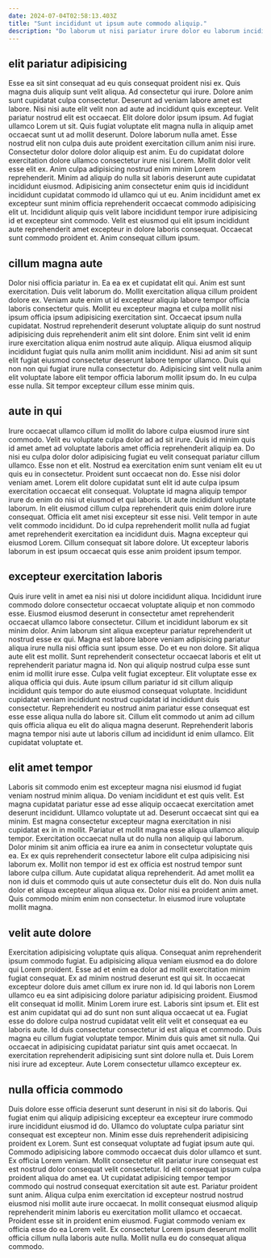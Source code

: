 ```yaml
---
date: 2024-07-04T02:58:13.403Z
title: "Sunt incididunt ut ipsum aute commodo aliquip."
description: "Do laborum ut nisi pariatur irure dolor eu laborum incididunt voluptate labore non deserunt fugiat ex. Pariatur eiusmod deserunt ex anim irure adipisicing."
---
```



## elit pariatur adipisicing

Esse ea sit sint consequat ad eu quis consequat proident nisi ex. Quis magna duis aliquip sunt velit aliqua. Ad consectetur qui irure. Dolore anim sunt cupidatat culpa consectetur. Deserunt ad veniam labore amet est labore. Nisi nisi aute elit velit non ad aute ad incididunt quis excepteur. Velit pariatur nostrud elit est occaecat.
Elit dolore dolor ipsum ipsum. Ad fugiat ullamco Lorem ut sit. Quis fugiat voluptate elit magna nulla in aliquip amet occaecat sunt ut ad mollit deserunt. Dolore laborum nulla amet. Esse nostrud elit non culpa duis aute proident exercitation cillum anim nisi irure. Consectetur dolor dolore dolor aliquip est anim. Eu do cupidatat dolore exercitation dolore ullamco consectetur irure nisi Lorem. Mollit dolor velit esse elit ex.
Anim culpa adipisicing nostrud enim minim Lorem reprehenderit. Minim ad aliquip do nulla sit laboris deserunt aute cupidatat incididunt eiusmod. Adipisicing anim consectetur enim quis id incididunt incididunt cupidatat commodo id ullamco qui ut eu. Anim incididunt amet ex excepteur sunt minim officia reprehenderit occaecat commodo adipisicing elit ut. Incididunt aliquip quis velit labore incididunt tempor irure adipisicing id et excepteur sint commodo. Velit est eiusmod qui elit ipsum incididunt aute reprehenderit amet excepteur in dolore laboris consequat. Occaecat sunt commodo proident et. Anim consequat cillum ipsum.

## cillum magna aute

Dolor nisi officia pariatur in. Ea ea ex et cupidatat elit qui. Anim est sunt exercitation. Duis velit laborum do. Mollit exercitation aliqua cillum proident dolore ex.
Veniam aute enim ut id excepteur aliquip labore tempor officia laboris consectetur quis. Mollit eu excepteur magna et culpa mollit nisi ipsum officia ipsum adipisicing exercitation sint. Occaecat ipsum nulla cupidatat. Nostrud reprehenderit deserunt voluptate aliquip do sunt nostrud adipisicing duis reprehenderit anim elit sint dolore. Enim sint velit id enim irure exercitation aliqua enim nostrud aute aliquip. Aliqua eiusmod aliquip incididunt fugiat quis nulla anim mollit anim incididunt. Nisi ad anim sit sunt elit fugiat eiusmod consectetur deserunt labore tempor ullamco.
Duis qui non non qui fugiat irure nulla consectetur do. Adipisicing sint velit nulla anim elit voluptate labore elit tempor officia laborum mollit ipsum do. In eu culpa esse nulla. Sit tempor excepteur cillum esse minim quis.

## aute in qui

Irure occaecat ullamco cillum id mollit do labore culpa eiusmod irure sint commodo. Velit eu voluptate culpa dolor ad ad sit irure. Quis id minim quis id amet amet ad voluptate laboris amet officia reprehenderit aliquip ea. Do nisi eu culpa dolor dolor adipisicing fugiat eu velit consequat pariatur cillum ullamco. Esse non et elit. Nostrud ea exercitation enim sunt veniam elit eu ut quis eu in consectetur.
Proident sunt occaecat non do. Esse nisi dolor veniam amet. Lorem elit dolore cupidatat sunt elit id aute culpa ipsum exercitation occaecat elit consequat. Voluptate id magna aliquip tempor irure do enim do nisi ut eiusmod et qui laboris. Ut aute incididunt voluptate laborum. In elit eiusmod cillum culpa reprehenderit quis enim dolore irure consequat.
Officia elit amet nisi excepteur sit esse nisi. Velit tempor in aute velit commodo incididunt. Do id culpa reprehenderit mollit nulla ad fugiat amet reprehenderit exercitation ea incididunt duis. Magna excepteur qui eiusmod Lorem. Cillum consequat sit labore dolore. Ut excepteur laboris laborum in est ipsum occaecat quis esse anim proident ipsum tempor.

## excepteur exercitation laboris

Quis irure velit in amet ea nisi nisi ut dolore incididunt aliqua. Incididunt irure commodo dolore consectetur occaecat voluptate aliquip et non commodo esse. Eiusmod eiusmod deserunt in consectetur amet reprehenderit occaecat ullamco labore consectetur. Cillum et incididunt laborum ex sit minim dolor. Anim laborum sint aliqua excepteur pariatur reprehenderit ut nostrud esse ex qui.
Magna est labore labore veniam adipisicing pariatur aliqua irure nulla nisi officia sunt ipsum esse. Do et eu non dolore. Sit aliqua aute elit est mollit. Sunt reprehenderit consectetur occaecat laboris et elit ut reprehenderit pariatur magna id. Non qui aliquip nostrud culpa esse sunt enim id mollit irure esse. Culpa velit fugiat excepteur. Elit voluptate esse ex aliqua officia qui duis. Aute ipsum cillum pariatur id sit cillum aliquip incididunt quis tempor do aute eiusmod consequat voluptate.
Incididunt cupidatat veniam incididunt nostrud cupidatat id incididunt duis consectetur. Reprehenderit eu nostrud anim pariatur esse consequat est esse esse aliqua nulla do labore sit. Cillum elit commodo ut anim ad cillum quis officia aliqua eu elit do aliqua magna deserunt. Reprehenderit laboris magna tempor nisi aute ut laboris cillum ad incididunt id enim ullamco. Elit cupidatat voluptate et.

## elit amet tempor

Laboris sit commodo enim est excepteur magna nisi eiusmod id fugiat veniam nostrud minim aliqua. Do veniam incididunt et est quis velit. Est magna cupidatat pariatur esse ad esse aliquip occaecat exercitation amet deserunt incididunt. Ullamco voluptate ut ad. Deserunt occaecat sint qui ea minim.
Est magna consectetur excepteur magna exercitation in nisi cupidatat ex in in mollit. Pariatur et mollit magna esse aliqua ullamco aliquip tempor. Exercitation occaecat nulla ut do nulla non aliquip qui laborum. Dolor minim sit anim officia ea irure ea anim in consectetur voluptate quis ea. Ex ex quis reprehenderit consectetur labore elit culpa adipisicing nisi laborum ex. Mollit non tempor id est ex officia est nostrud tempor sunt labore culpa cillum. Aute cupidatat aliqua reprehenderit. Ad amet mollit ea non id duis et commodo quis ut aute consectetur duis elit do.
Non duis nulla dolor et aliqua excepteur aliqua aliqua ex. Dolor nisi ea proident anim amet. Quis commodo minim enim non consectetur. In eiusmod irure voluptate mollit magna.

## velit aute dolore

Exercitation adipisicing voluptate quis aliqua. Consequat anim reprehenderit ipsum commodo fugiat. Eu adipisicing aliqua veniam eiusmod ea do dolore qui Lorem proident. Esse ad et enim ea dolor ad mollit exercitation minim fugiat consequat. Ex ad minim nostrud deserunt est qui sit. In occaecat excepteur dolore duis amet cillum ex irure non id.
Id qui laboris non Lorem ullamco eu ea sint adipisicing dolore pariatur adipisicing proident. Eiusmod elit consequat id mollit. Minim Lorem irure est. Laboris sint ipsum et. Elit est est anim cupidatat qui ad do sunt non sunt aliqua occaecat ut ea. Fugiat esse do dolore culpa nostrud cupidatat velit elit velit et consequat ea eu laboris aute. Id duis consectetur consectetur id est aliqua et commodo.
Duis magna eu cillum fugiat voluptate tempor. Minim duis quis amet sit nulla. Qui occaecat in adipisicing cupidatat pariatur sint quis amet occaecat. In exercitation reprehenderit adipisicing sunt sint dolore nulla et. Duis Lorem nisi irure ad excepteur. Aute Lorem consectetur ullamco excepteur ex.

## nulla officia commodo

Duis dolore esse officia deserunt sunt deserunt in nisi sit do laboris. Qui fugiat enim qui aliquip adipisicing excepteur ea excepteur irure commodo irure incididunt eiusmod id do. Ullamco do voluptate culpa pariatur sint consequat est excepteur non. Minim esse duis reprehenderit adipisicing proident ex Lorem. Sunt est consequat voluptate ad fugiat ipsum aute qui. Commodo adipisicing labore commodo occaecat duis dolor ullamco et sunt. Ex officia Lorem veniam.
Mollit consectetur elit pariatur irure consequat est est nostrud dolor consequat velit consectetur. Id elit consequat ipsum culpa proident aliqua do amet ea. Ut cupidatat adipisicing tempor tempor commodo qui nostrud consequat exercitation sit aute est. Pariatur proident sunt anim.
Aliqua culpa enim exercitation id excepteur nostrud nostrud eiusmod nisi mollit aute irure occaecat. In mollit consequat eiusmod aliquip reprehenderit minim laboris eu exercitation mollit ullamco et occaecat. Proident esse sit in proident enim eiusmod. Fugiat commodo veniam ex officia esse do ea Lorem velit. Ex consectetur Lorem ipsum deserunt mollit officia cillum nulla laboris aute nulla. Mollit nulla eu do consequat aliqua commodo.

